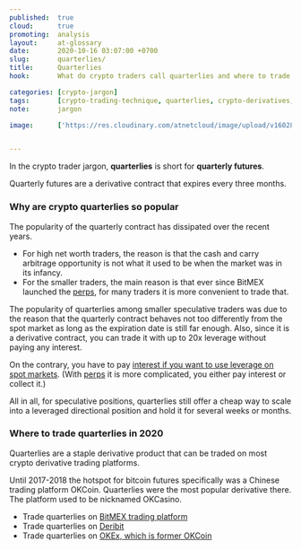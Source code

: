 ```yaml
---
published:  true
cloud:      true
promoting:  analysis
layout:     at-glossary
date:       2020-10-16 03:07:00 +0700
slug:       quarterlies/
title:      Quarterlies
hook:       What do crypto traders call quarterlies and where to trade it?

categories: [crypto-jargon]
tags:       [crypto-trading-technique, quarterlies, crypto-derivatives, inverse-swap, bitmex, deribit]
note:       jargon

image:      ['https://res.cloudinary.com/atnetcloud/image/upload/v1602838444/pexels-karolina-grabowska-4021883_mnmgpn.jpg']


---
```


In the crypto trader jargon, **quarterlies** is short for **quarterly futures**.

Quarterly futures are a derivative contract that expires every three months.

<!--more-->

### Why are crypto quarterlies so popular

The popularity of the quarterly contract has dissipated over the recent years.

* For high net worth traders, the reason is that the cash and carry arbitrage opportunity is not what it used to be when the market was in its infancy.
* For the smaller traders, the main reason is that ever since BitMEX launched the [perps](/glossary/perps/), for many traders it is more convenient to trade that.

The popularity of quarterlies among smaller speculative traders was due to the reason that the quarterly contract behaves not too differently from the spot market as long as the expiration date is still far enough. Also, since it is a derivative contract, you can trade it with up to 20x leverage without paying any interest.

On the contrary, you have to pay [interest if you want to use leverage on spot markets](/strategy/lending/). (With [perps](/glossary/perps/) it is more complicated, you either pay interest or collect it.)

All in all, for speculative positions, quarterlies still offer a cheap way to scale into a leveraged directional position and hold it for several weeks or months.

### Where to trade quarterlies in 2020

Quarterlies are a staple derivative product that can be traded on most crypto derivative trading platforms.

Until 2017-2018 the hotspot for bitcoin futures specifically was a Chinese trading platform OKCoin. Quarterlies were the most popular derivative there. The platform used to be nicknamed OKCasino.

* Trade quarterlies on [BitMEX trading platform](http://bit.ly/2Muo11z)
* Trade quarterlies on [Deribit](http://bit.ly/deribit)
* Trade quarterlies on [OKEx, which is former OKCoin](http://bit.ly/okex-affilatnet-2020)
